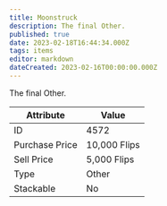 ```yaml
---
title: Moonstruck
description: The final Other.
published: true
date: 2023-02-18T16:44:34.000Z
tags: items
editor: markdown
dateCreated: 2023-02-16T00:00:00.000Z
---
```


The final Other.

|Attribute|Value|
|-|-|
|ID|4572|
|Purchase Price|10,000 Flips|
|Sell Price|5,000 Flips|
|Type|Other|
|Stackable|No|

